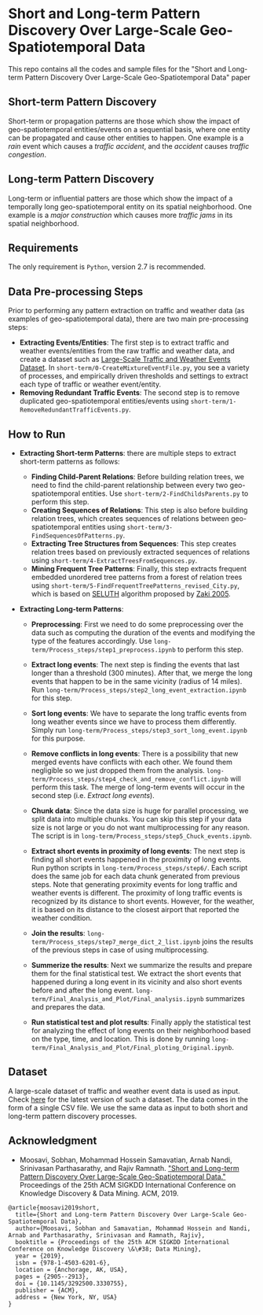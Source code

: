 # Short and Long-term Pattern Discovery Over Large-Scale Geo-Spatiotemporal Data
This repo contains all the codes and sample files for the "Short and Long-term Pattern Discovery Over Large-Scale Geo-Spatiotemporal Data" paper 

## Short-term Pattern Discovery
Short-term or propagation patterns are those which show the impact of geo-spatiotemporal entities/events on a sequential basis, where one entity can be propagated and cause other entities to happen. One example is a _rain_ event which causes a _traffic accident_, and the _accident_ causes _traffic congestion_. 

## Long-term Pattern Discovery
Long-term or influential patters are those which show the impact of a temporally long geo-spatiotemporal entity on its spatial neighborhood. One example is a _major construction_ which causes more _traffic jams_ in its spatial neighborhood. 

## Requirements 
The only requirement is ```Python```, version 2.7 is recommended.

## Data Pre-processing Steps
Prior to performing any pattern extraction on traffic and weather data (as examples of geo-spatiotemporal data), there are two main pre-processing steps: 
  * __Extracting Events/Entities__: The first step is to extract traffic and weather events/entities from the raw traffic and weather data, and create a dataset such as [Large-Scale Traffic and Weather Events Dataset](https://smoosavi.org/datasets/lstw). In ```short-term/0-CreateMixtureEventFile.py```, you see a variety of processes, and empirically driven thresholds and settings to extract each type of traffic or weather event/entity. 
  * __Removing Redundant Traffic Events__: The second step is to remove duplicated geo-spatiotemporal entities/events using ```short-term/1-RemoveRedundantTrafficEvents.py```. 
 
## How to Run
* __Extracting Short-term Patterns__: there are multiple steps to extract short-term patterns as follows:
  * __Finding Child-Parent Relations__: Before building relation trees, we need to find the child-parent relationship between every two geo-spatiotemporal entities. Use ```short-term/2-FindChildsParents.py``` to perform this step. 
  * __Creating Sequences of Relations__: This step is also before building relation trees, which creates sequences of relations between geo-spatiotemporal entities using ```short-term/3-FindSequencesOfPatterns.py```. 
  * __Extracting Tree Structures from Sequences__: This step creates relation trees based on previously extracted sequences of relations using ```short-term/4-ExtractTreesFromSequences.py```. 
  * __Mining Frequent Tree Patterns__: Finally, this step extracts frequent embedded unordered tree patterns from a forest of relation trees using ```short-term/5-FindFrequentTreePatterns_revised_City.py```, which is based on [SELUTH](http://www.cs.rpi.edu/~zaki/www-new/pmwiki.php/Software/Software#sleuth) algorithm proposed by [Zaki 2005](http://www.cs.rpi.edu/~zaki/PaperDir/FI05.pdf). 


* __Extracting Long-term Patterns__:
  * __Preprocessing__: First we need to do some preprocessing over the data such as computing the duration of the events and modifying the type of the features accordingly. Use ```long-term/Process_steps/step1_preprocess.ipynb``` to perform this step.
  

  * __Extract long events__: The next step is finding the events that last longer than a threshold (300 minutes). After that, we merge the long events that happen to be in the same vicinity (radius of 14 miles). Run ```long-term/Process_steps/step2_long_event_extraction.ipynb``` for this step. 
  
  * __Sort long events__: We have to separate the long traffic events from long weather events since we have to process them differently. Simply run ```long-term/Process_steps/step3_sort_long_event.ipynb``` for this purpose. 
  
  * __Remove conflicts in long events__: There is a possibility that new merged events have conflicts with each other. We found them negligible so we just dropped them from the analysis. ```long-term/Process_steps/step4_check_and_remove_conflict.ipynb``` will perform this task. The merge of long-term events will occur in the second step (i.e. _Extract long events_). 
  
  * __Chunk data__: Since the data size is huge for parallel processing, we split data into multiple chunks. You can skip this step if your data size is not large or you do not want multiprocessing for any reason. The script is in ```long-term/Process_steps/step5_Chuck_events.ipynb```.
  
  * __Extract short events in proximity of long events__: The next step is finding all short events happened in the proximity of long events. Run python scripts in ```long-term/Process_steps/step6/```. Each script does the same job for each data chunk generated from previous steps. Note that generating proximity events for long traffic and weather events is different. The proximity of long traffic events is recognized by its distance to short events.  However, for the weather, it is based on its distance to the closest airport that reported the weather condition.
  
  * __Join the results__: ```long-term/Process_steps/step7_merge_dict_2_list.ipynb``` joins the results of the previous steps in case of using multiprocessing.
  
  * __Summerize the results__: Next we summarize the results and prepare them for the final statistical test. We extract the short events that happened during a long event in its vicinity and also short events before and after the long event. ```long-term/Final_Analysis_and_Plot/Final_analysis.ipynb``` summarizes and prepares the data.
  
  * __Run statistical test and plot results__: Finally apply the statistical test for analyzing the effect of long events on their neighborhood based on the type, time, and location. This is done by running ```long-term/Final_Analysis_and_Plot/Final_ploting_Original.ipynb```.




## Dataset
A large-scale dataset of traffic and weather event data is used as input. Check [here](https://smoosavi.org/datasets/lstw) for the latest version of such a dataset. The data comes in the form of a single CSV file. We use the same data as input to both short and long-term pattern discovery processes. 


<!-- ## Sample Results -->


## Acknowledgment
* Moosavi, Sobhan, Mohammad Hossein Samavatian, Arnab Nandi, Srinivasan Parthasarathy, and Rajiv Ramnath. ["Short and Long-term Pattern Discovery Over Large-Scale Geo-Spatiotemporal Data."](https://arxiv.org/abs/1902.06792) Proceedings of the 25th ACM SIGKDD International Conference on Knowledge Discovery & Data Mining. ACM, 2019. 

```
@article{moosavi2019short,
  title={Short and Long-term Pattern Discovery Over Large-Scale Geo-Spatiotemporal Data},
  author={Moosavi, Sobhan and Samavatian, Mohammad Hossein and Nandi, Arnab and Parthasarathy, Srinivasan and Ramnath, Rajiv},
  booktitle = {Proceedings of the 25th ACM SIGKDD International Conference on Knowledge Discovery \&\#38; Data Mining},
  year = {2019},
  isbn = {978-1-4503-6201-6},
  location = {Anchorage, AK, USA},
  pages = {2905--2913},
  doi = {10.1145/3292500.3330755},  
  publisher = {ACM},
  address = {New York, NY, USA}
}
```
